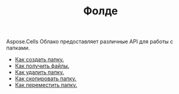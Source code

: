 ﻿---
title: Фолде
second_title: Aspose.Cells Cloud Documen
type: docs
url: /ru/folder/
keywords: Upload, download, delete, copy, and move folder
description: Aspose.Cells Cloud REST API поддерживает загрузку, скачивание, удаление, копирование и перемещение папок. SDK поддерживает различные языки разработки. К ним относятся Android, C#, Go, Java, NodeJS, Perl, PHP, Python, Ruby и swift.
weight: 100
---
Aspose.Cells Облако предоставляет различные API для работы с папками.

- [Как создать папку.](/cells/ru/folder/create/)
- [Как получить файлы.](/cells/ru/folder/get-files/)
- [Как удалить папку.](/cells/ru/folder/delete/)
- [Как скопировать папку.](/cells/ru/folder/copy/)
- [Как переместить папку.](/cells/ru/folder/move/)

